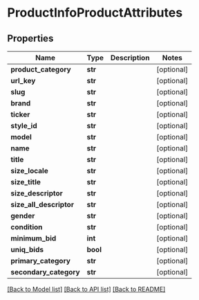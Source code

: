# ProductInfoProductAttributes

## Properties
Name | Type | Description | Notes
------------ | ------------- | ------------- | -------------
**product_category** | **str** |  | [optional] 
**url_key** | **str** |  | [optional] 
**slug** | **str** |  | [optional] 
**brand** | **str** |  | [optional] 
**ticker** | **str** |  | [optional] 
**style_id** | **str** |  | [optional] 
**model** | **str** |  | [optional] 
**name** | **str** |  | [optional] 
**title** | **str** |  | [optional] 
**size_locale** | **str** |  | [optional] 
**size_title** | **str** |  | [optional] 
**size_descriptor** | **str** |  | [optional] 
**size_all_descriptor** | **str** |  | [optional] 
**gender** | **str** |  | [optional] 
**condition** | **str** |  | [optional] 
**minimum_bid** | **int** |  | [optional] 
**uniq_bids** | **bool** |  | [optional] 
**primary_category** | **str** |  | [optional] 
**secondary_category** | **str** |  | [optional] 

[[Back to Model list]](../README.md#documentation-for-models) [[Back to API list]](../README.md#documentation-for-api-endpoints) [[Back to README]](../README.md)


